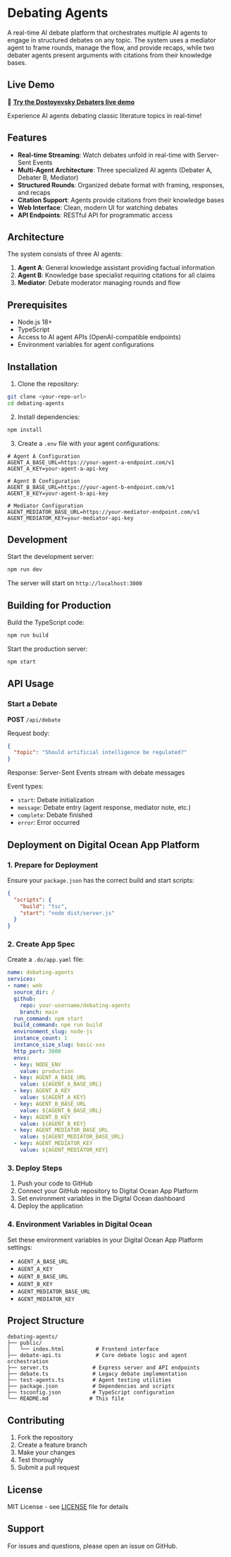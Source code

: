 # Debating Agents

A real-time AI debate platform that orchestrates multiple AI agents to engage in structured debates on any topic. The system uses a mediator agent to frame rounds, manage the flow, and provide recaps, while two debater agents present arguments with citations from their knowledge bases.

## Live Demo

🚀 **[Try the Dostoyevsky Debaters live demo](https://dostoyevsky-debater-6e9st.ondigitalocean.app/)**

Experience AI agents debating classic literature topics in real-time!

## Features

- **Real-time Streaming**: Watch debates unfold in real-time with Server-Sent Events
- **Multi-Agent Architecture**: Three specialized AI agents (Debater A, Debater B, Mediator)
- **Structured Rounds**: Organized debate format with framing, responses, and recaps
- **Citation Support**: Agents provide citations from their knowledge bases
- **Web Interface**: Clean, modern UI for watching debates
- **API Endpoints**: RESTful API for programmatic access

## Architecture

The system consists of three AI agents:

1. **Agent A**: General knowledge assistant providing factual information
2. **Agent B**: Knowledge base specialist requiring citations for all claims
3. **Mediator**: Debate moderator managing rounds and flow

## Prerequisites

- Node.js 18+ 
- TypeScript
- Access to AI agent APIs (OpenAI-compatible endpoints)
- Environment variables for agent configurations

## Installation

1. Clone the repository:
```bash
git clone <your-repo-url>
cd debating-agents
```

2. Install dependencies:
```bash
npm install
```

3. Create a `.env` file with your agent configurations:
```env
# Agent A Configuration
AGENT_A_BASE_URL=https://your-agent-a-endpoint.com/v1
AGENT_A_KEY=your-agent-a-api-key

# Agent B Configuration  
AGENT_B_BASE_URL=https://your-agent-b-endpoint.com/v1
AGENT_B_KEY=your-agent-b-api-key

# Mediator Configuration
AGENT_MEDIATOR_BASE_URL=https://your-mediator-endpoint.com/v1
AGENT_MEDIATOR_KEY=your-mediator-api-key
```

## Development

Start the development server:
```bash
npm run dev
```

The server will start on `http://localhost:3000`

## Building for Production

Build the TypeScript code:
```bash
npm run build
```

Start the production server:
```bash
npm start
```

## API Usage

### Start a Debate

**POST** `/api/debate`

Request body:
```json
{
  "topic": "Should artificial intelligence be regulated?"
}
```

Response: Server-Sent Events stream with debate messages

Event types:
- `start`: Debate initialization
- `message`: Debate entry (agent response, mediator note, etc.)
- `complete`: Debate finished
- `error`: Error occurred

## Deployment on Digital Ocean App Platform

### 1. Prepare for Deployment

Ensure your `package.json` has the correct build and start scripts:
```json
{
  "scripts": {
    "build": "tsc",
    "start": "node dist/server.js"
  }
}
```

### 2. Create App Spec

Create a `.do/app.yaml` file:
```yaml
name: debating-agents
services:
- name: web
  source_dir: /
  github:
    repo: your-username/debating-agents
    branch: main
  run_command: npm start
  build_command: npm run build
  environment_slug: node-js
  instance_count: 1
  instance_size_slug: basic-xxs
  http_port: 3000
  envs:
  - key: NODE_ENV
    value: production
  - key: AGENT_A_BASE_URL
    value: ${AGENT_A_BASE_URL}
  - key: AGENT_A_KEY
    value: ${AGENT_A_KEY}
  - key: AGENT_B_BASE_URL
    value: ${AGENT_B_BASE_URL}
  - key: AGENT_B_KEY
    value: ${AGENT_B_KEY}
  - key: AGENT_MEDIATOR_BASE_URL
    value: ${AGENT_MEDIATOR_BASE_URL}
  - key: AGENT_MEDIATOR_KEY
    value: ${AGENT_MEDIATOR_KEY}
```

### 3. Deploy Steps

1. Push your code to GitHub
2. Connect your GitHub repository to Digital Ocean App Platform
3. Set environment variables in the Digital Ocean dashboard
4. Deploy the application

### 4. Environment Variables in Digital Ocean

Set these environment variables in your Digital Ocean App Platform settings:
- `AGENT_A_BASE_URL`
- `AGENT_A_KEY`
- `AGENT_B_BASE_URL`
- `AGENT_B_KEY`
- `AGENT_MEDIATOR_BASE_URL`
- `AGENT_MEDIATOR_KEY`

## Project Structure

```
debating-agents/
├── public/
│   └── index.html          # Frontend interface
├── debate-api.ts           # Core debate logic and agent orchestration
├── server.ts              # Express server and API endpoints
├── debate.ts              # Legacy debate implementation
├── test-agents.ts         # Agent testing utilities
├── package.json           # Dependencies and scripts
├── tsconfig.json          # TypeScript configuration
└── README.md             # This file
```

## Contributing

1. Fork the repository
2. Create a feature branch
3. Make your changes
4. Test thoroughly
5. Submit a pull request

## License

MIT License - see [LICENSE](LICENSE) file for details

## Support

For issues and questions, please open an issue on GitHub.
